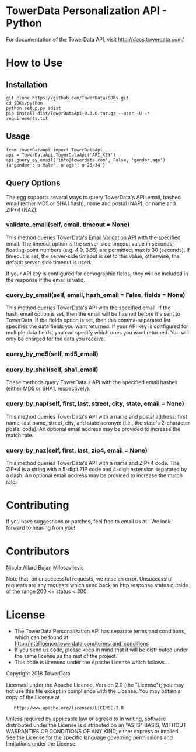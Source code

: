 TowerData Personalization API - Python
==================

For documentation of the TowerData API, visit
http://docs.towerdata.com/

How to Use
==========

Installation
------------

    git clone https://github.com/TowerData/SDKs.git
    cd SDKs/python
    python setup.py sdist
    pip install dist/TowerDataApi-0.3.0.tar.gz --user -U -r requirements.txt

Usage
-----
 
    from towerDataApi import TowerDataApi
    api = TowerDataApi.TowerDataApi('API_KEY')
    api.query_by_email('info@towerdata.com', False, 'gender,age')
    {u'gender': u'Male', u'age': u'25-34'}

Query Options
-------------
The egg supports several ways to query TowerData's API: email, hashed email (either MD5 or SHA1 hash), name and postal (NAP), or name and ZIP+4 (NAZ).

### validate_email(self, email, timeout = None)

This method queries TowerData's [Email Validation API](http://docs.towerdata.com/#email-validation-introduction) with the specified email.
The timeout option is the server-side timeout value in seconds; floating-point numbers (e.g. 4.9, 3.55) are permitted; max is 30 (seconds).
If timeout is set, the server-side timeout is set to this value, otherwise, the default server-side timeout is used.

If your API key is configured for demographic fields, they will be included in the response if the email is valid.

### query_by_email(self, email, hash_email = False, fields = None)

This method queries TowerData's API with the specified email. 
If the hash_email option is set, then the email will be hashed before it's sent to TowerData.
If the fields option is set, then this comma-separated list specifies the data fields you want returned.
If your API key is configured for multiple data fields, you can specify which ones you want returned.
You will only be charged for the data you receive.

### query_by_md5(self, md5_email)
### query_by_sha1(self, sha1_email)

These methods query TowerData's API with the specified email hashes (either MD5 or SHA1, respectively). 
 
### query_by_nap(self, first, last, street, city, state, email = None)

This method queries TowerData's API with a name and postal address: first name, last name, street, city, and state acronym (i.e., the state's 2-character postal code).
An optional email address may be provided to increase the match rate.

### query_by_naz(self, first, last, zip4, email = None)

This method queries TowerData's API with a name and ZIP+4 code. The ZIP+4 is a string with a 5-digit ZIP code and 4-digit extension separated by a dash.
An optional email address may be provided to increase the match rate.

Contributing
============
If you have suggestions or patches, feel free to email us at
<developer at towerdata dot com>. We look forward to hearing from you!


Contributors
============
Nicole Allard <nicole at rapleaf dot com>
Bojan  Milosavljevic <milboj at gmail dot com>


Note that, on unsuccessful requests, we raise an error. Unsuccessful requests are any requests which send back an http response status outside of the range 200 <= status < 300.

License
=======
* The TowerData Personalization API has separate terms and conditions, which can
  be found at http://intelligence.towerdata.com/terms_and_conditions
* If you send us code, please keep in mind that it will be distributed under
  the same license as the rest of the project.
* This code is licensed under the Apache License which follows...

Copyright 2018 TowerData

   Licensed under the Apache License, Version 2.0 (the "License");
   you may not use this file except in compliance with the License.
   You may obtain a copy of the License at

       http://www.apache.org/licenses/LICENSE-2.0

   Unless required by applicable law or agreed to in writing, software
   distributed under the License is distributed on an "AS IS" BASIS,
   WITHOUT WARRANTIES OR CONDITIONS OF ANY KIND, either express or implied.
   See the License for the specific language governing permissions and
   limitations under the License.
